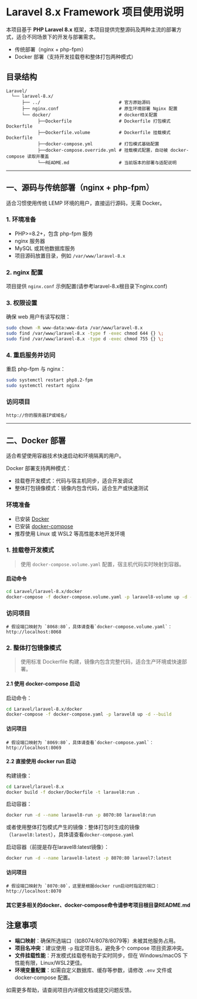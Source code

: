 # Laravel 8.x Framework 项目使用说明

本项目基于 **PHP Laravel 8.x** 框架，本项目提供完整源码及两种主流的部署方式，适合不同场景下的开发与部署需求。

- 传统部署（nginx + php-fpm）
- Docker 部署（支持开发挂载卷和整体打包两种模式）

## 目录结构

```text
Laravel/
  └── laravel-8.x/
      ├── ../                              # 官方原始源码
      ├── nginx.conf                       # 原生环境部署 Nginx 配置
      └── docker/                          # docker相关配置
            ├──Dockerfile                  # Dockerfile 打包模式Dockerfile
            ├──Dockerfile.volume           # Dockerfile 挂载模式Dockerfile
            ├──docker-compose.yml          # 打包模式基础配置
            ├──docker-compose.override.yml # 挂载模式配置，自动被 docker-compose 读取并覆盖
            └──README.md                   # 当前版本的部署与适配说明
```

---

## 一、源码与传统部署（nginx + php-fpm）

适合习惯使用传统 LEMP 环境的用户，直接运行源码，无需 Docker。

### 1. 环境准备

- PHP>=8.2+，包含 php-fpm 服务
- nginx 服务器
- MySQL 或其他数据库服务
- 项目源码放置目录，例如 `/var/www/laravel-8.x`

### 2. nginx 配置

项目提供 `nginx.conf` 示例配置(请参考laravel-8.x根目录下nginx.conf)

### 3. 权限设置

确保 web 用户有读写权限：

```bash
sudo chown -R www-data:www-data /var/www/laravel-8.x
sudo find /var/www/laravel-8.x -type f -exec chmod 644 {} \;
sudo find /var/www/laravel-8.x -type d -exec chmod 755 {} \;
```

### 4. 重启服务并访问

重启 php-fpm 与 nginx：

```bash
sudo systemctl restart php8.2-fpm
sudo systemctl restart nginx
```

### 访问项目

```
http://你的服务器IP或域名/
```

---

## 二、Docker 部署

适合希望使用容器技术快速启动和环境隔离的用户。

Docker 部署支持两种模式：

- 挂载卷开发模式：代码与宿主机同步，适合开发调试
- 整体打包镜像模式：镜像内包含代码，适合生产或快速测试

### 环境准备

- 已安装 [Docker](https://docs.docker.com/get-docker/)
- 已安装 [docker-compose](https://docs.docker.com/compose/install/)
- 推荐使用 Linux 或 WSL2 等高性能本地开发环境

### 1. 挂载卷开发模式

> 使用 `docker-compose.volume.yaml` 配置，宿主机代码实时映射到容器。

#### 启动命令

```bash
cd Laravel/laravel-8.x/docker
docker-compose -f docker-compose.volume.yaml -p laravel8-volume up -d --build
```

### 访问项目

```
# 假设端口映射为 `8068:80`，具体请查看`docker-compose.volume.yaml`：
http://localhost:8068
```

### 2. 整体打包镜像模式

> 使用标准 Dockerfile 构建，镜像内包含完整代码，适合生产环境或快速部署。

#### 2.1 使用 docker-compose 启动

启动命令：

```bash
cd Laravel/laravel-8.x/docker
docker-compose -f docker-compose.yaml -p laravel8 up -d --build
```

#### 访问项目

```
# 假设端口映射为 `8069:80`，具体请查看`docker-compose.yaml`：
http://localhost:8069
```

#### 2.2 直接使用 docker run 启动

构建镜像：

```bash
cd Laravel/laravel-8.x
docker build -f docker/Dockerfile -t laravel8:run .
```

启动容器：

```bash
docker run -d --name laravel8-run -p 8070:80 laravel8:run
```

或者使用整体打包模式产生的镜像：整体打包时生成的镜像（`laravel8:latest`），具体请查看`docker-compose.yaml`

启动容器（前提是存在laravel8:latest镜像）：

```bash
docker run -d --name laravel8-latest -p 8070:80 laravel7:latest
```

#### 访问项目

```
# 假设端口映射为 `8070:80`，这里是根据docker run启动时指定的端口：
http://localhost:8070
```

#### 其它更多相关的docker、docker-compose命令请参考项目根目录README.md

## 注意事项

- **端口映射**：确保所选端口（如8074/8078/8079等）未被其他服务占用。
- **项目名冲突**：建议使用 `-p` 指定项目名，避免多个 compose 项目资源冲突。
- **文件挂载性能**：开发模式挂载卷有助于实时同步，但在 Windows/macOS 下性能有限，Linux/WSL2更佳。
- **环境变量配置**：如需自定义数据库、缓存等参数，请修改 `.env` 文件或 docker-compose 配置。

如需更多帮助，请查阅项目内详细文档或提交问题反馈。
